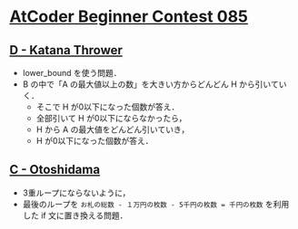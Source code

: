 # [AtCoder Beginner Contest 085](https://atcoder.jp/contests/abc085/tasks)

## [D - Katana Thrower](https://atcoder.jp/contests/abc085/tasks/abc085_d)
- lower_bound を使う問題．
- B の中で「A の最大値以上の数」を大きい方からどんどん H から引いていく．
	- そこで H が0以下になった個数が答え．
	- 全部引いて H が0以下にならなかったら，
	- H から A の最大値をどんどん引いていき，
	- H が0以下になった個数が答え．

## [C - Otoshidama](https://atcoder.jp/contests/abc085/tasks/abc085_c)
- 3重ループにならないように，
- 最後のループを `お札の総数 - １万円の枚数 - 5千円の枚数 = 千円の枚数` を利用した if 文に置き換える問題．
